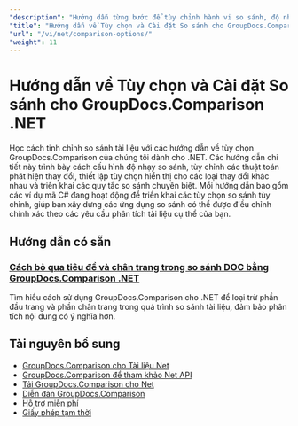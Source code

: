 ```yaml
---
"description": "Hướng dẫn từng bước để tùy chỉnh hành vi so sánh, độ nhạy và tùy chọn hiển thị bằng GroupDocs.Comparison cho .NET."
"title": "Hướng dẫn về Tùy chọn và Cài đặt So sánh cho GroupDocs.Comparison .NET"
"url": "/vi/net/comparison-options/"
"weight": 11
---
```


# Hướng dẫn về Tùy chọn và Cài đặt So sánh cho GroupDocs.Comparison .NET

Học cách tinh chỉnh so sánh tài liệu với các hướng dẫn về tùy chọn GroupDocs.Comparison của chúng tôi dành cho .NET. Các hướng dẫn chi tiết này trình bày cách cấu hình độ nhạy so sánh, tùy chỉnh các thuật toán phát hiện thay đổi, thiết lập tùy chọn hiển thị cho các loại thay đổi khác nhau và triển khai các quy tắc so sánh chuyên biệt. Mỗi hướng dẫn bao gồm các ví dụ mã C# đang hoạt động để triển khai các tùy chọn so sánh tùy chỉnh, giúp bạn xây dựng các ứng dụng so sánh có thể được điều chỉnh chính xác theo các yêu cầu phân tích tài liệu cụ thể của bạn.

## Hướng dẫn có sẵn

### [Cách bỏ qua tiêu đề và chân trang trong so sánh DOC bằng GroupDocs.Comparison .NET](./groupdocs-comparison-net-ignore-headers-footers/)
Tìm hiểu cách sử dụng GroupDocs.Comparison cho .NET để loại trừ phần đầu trang và phần chân trang trong quá trình so sánh tài liệu, đảm bảo phân tích nội dung có ý nghĩa hơn.

## Tài nguyên bổ sung

- [GroupDocs.Comparison cho Tài liệu Net](https://docs.groupdocs.com/comparison/net/)
- [GroupDocs.Comparison để tham khảo Net API](https://reference.groupdocs.com/comparison/net/)
- [Tải GroupDocs.Comparison cho Net](https://releases.groupdocs.com/comparison/net/)
- [Diễn đàn GroupDocs.Comparison](https://forum.groupdocs.com/c/comparison)
- [Hỗ trợ miễn phí](https://forum.groupdocs.com/)
- [Giấy phép tạm thời](https://purchase.groupdocs.com/temporary-license/)